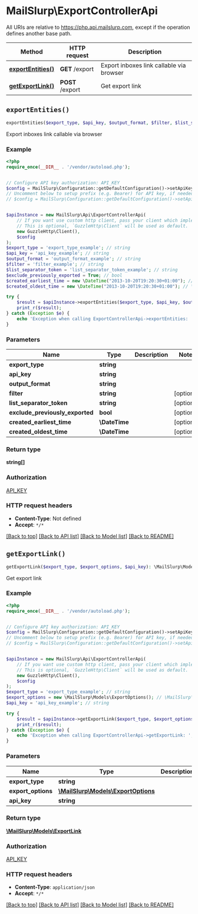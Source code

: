 # MailSlurp\ExportControllerApi

All URIs are relative to https://php.api.mailslurp.com, except if the operation defines another base path.

| Method | HTTP request | Description |
| ------------- | ------------- | ------------- |
| [**exportEntities()**](ExportControllerApi#exportEntities) | **GET** /export | Export inboxes link callable via browser |
| [**getExportLink()**](ExportControllerApi#getExportLink) | **POST** /export | Get export link |


## `exportEntities()`

```php
exportEntities($export_type, $api_key, $output_format, $filter, $list_separator_token, $exclude_previously_exported, $created_earliest_time, $created_oldest_time): string[]
```

Export inboxes link callable via browser

### Example

```php
<?php
require_once(__DIR__ . '/vendor/autoload.php');


// Configure API key authorization: API_KEY
$config = MailSlurp\Configuration::getDefaultConfiguration()->setApiKey('x-api-key', 'YOUR_API_KEY');
// Uncomment below to setup prefix (e.g. Bearer) for API key, if needed
// $config = MailSlurp\Configuration::getDefaultConfiguration()->setApiKeyPrefix('x-api-key', 'Bearer');


$apiInstance = new MailSlurp\Api\ExportControllerApi(
    // If you want use custom http client, pass your client which implements `GuzzleHttp\ClientInterface`.
    // This is optional, `GuzzleHttp\Client` will be used as default.
    new GuzzleHttp\Client(),
    $config
);
$export_type = 'export_type_example'; // string
$api_key = 'api_key_example'; // string
$output_format = 'output_format_example'; // string
$filter = 'filter_example'; // string
$list_separator_token = 'list_separator_token_example'; // string
$exclude_previously_exported = True; // bool
$created_earliest_time = new \DateTime("2013-10-20T19:20:30+01:00"); // \DateTime
$created_oldest_time = new \DateTime("2013-10-20T19:20:30+01:00"); // \DateTime

try {
    $result = $apiInstance->exportEntities($export_type, $api_key, $output_format, $filter, $list_separator_token, $exclude_previously_exported, $created_earliest_time, $created_oldest_time);
    print_r($result);
} catch (Exception $e) {
    echo 'Exception when calling ExportControllerApi->exportEntities: ', $e->getMessage(), PHP_EOL;
}
```

### Parameters

| Name | Type | Description  | Notes |
| ------------- | ------------- | ------------- | ------------- |
| **export_type** | **string**|  | |
| **api_key** | **string**|  | |
| **output_format** | **string**|  | |
| **filter** | **string**|  | [optional] |
| **list_separator_token** | **string**|  | [optional] |
| **exclude_previously_exported** | **bool**|  | [optional] |
| **created_earliest_time** | **\DateTime**|  | [optional] |
| **created_oldest_time** | **\DateTime**|  | [optional] |

### Return type

**string[]**

### Authorization

[API_KEY](../../README#API_KEY)

### HTTP request headers

- **Content-Type**: Not defined
- **Accept**: `*/*`

[[Back to top]](#) [[Back to API list]](../../README#endpoints)
[[Back to Model list]](../../README#models)
[[Back to README]](../../README)

## `getExportLink()`

```php
getExportLink($export_type, $export_options, $api_key): \MailSlurp\Models\ExportLink
```

Get export link

### Example

```php
<?php
require_once(__DIR__ . '/vendor/autoload.php');


// Configure API key authorization: API_KEY
$config = MailSlurp\Configuration::getDefaultConfiguration()->setApiKey('x-api-key', 'YOUR_API_KEY');
// Uncomment below to setup prefix (e.g. Bearer) for API key, if needed
// $config = MailSlurp\Configuration::getDefaultConfiguration()->setApiKeyPrefix('x-api-key', 'Bearer');


$apiInstance = new MailSlurp\Api\ExportControllerApi(
    // If you want use custom http client, pass your client which implements `GuzzleHttp\ClientInterface`.
    // This is optional, `GuzzleHttp\Client` will be used as default.
    new GuzzleHttp\Client(),
    $config
);
$export_type = 'export_type_example'; // string
$export_options = new \MailSlurp\Models\ExportOptions(); // \MailSlurp\Models\ExportOptions
$api_key = 'api_key_example'; // string

try {
    $result = $apiInstance->getExportLink($export_type, $export_options, $api_key);
    print_r($result);
} catch (Exception $e) {
    echo 'Exception when calling ExportControllerApi->getExportLink: ', $e->getMessage(), PHP_EOL;
}
```

### Parameters

| Name | Type | Description  | Notes |
| ------------- | ------------- | ------------- | ------------- |
| **export_type** | **string**|  | |
| **export_options** | [**\MailSlurp\Models\ExportOptions**](../Model/ExportOptions)|  | |
| **api_key** | **string**|  | [optional] |

### Return type

[**\MailSlurp\Models\ExportLink**](../Model/ExportLink)

### Authorization

[API_KEY](../../README#API_KEY)

### HTTP request headers

- **Content-Type**: `application/json`
- **Accept**: `*/*`

[[Back to top]](#) [[Back to API list]](../../README#endpoints)
[[Back to Model list]](../../README#models)
[[Back to README]](../../README)
